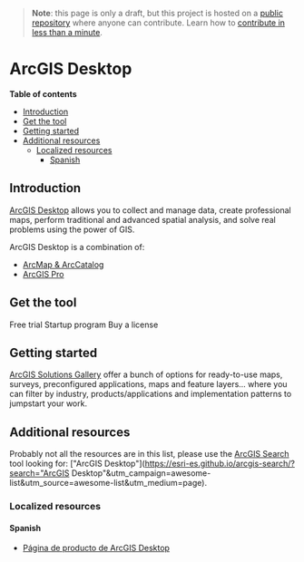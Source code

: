 > **Note**: this page is only a draft, but this project is hosted on a [public repository](https://github.com/hhkaos/awesome-arcgis) where anyone can contribute. Learn how to [contribute in less than a minute](https://github.com/hhkaos/awesome-arcgis/blob/master/CONTRIBUTING.md#contributions).

# ArcGIS Desktop
<!-- START doctoc generated TOC please keep comment here to allow auto update -->
<!-- DON'T EDIT THIS SECTION, INSTEAD RE-RUN doctoc TO UPDATE -->
**Table of contents**

- [Introduction](#introduction)
- [Get the tool](#get-the-tool)
- [Getting started](#getting-started)
- [Additional resources](#additional-resources)
  - [Localized resources](#localized-resources)
    - [Spanish](#spanish)

<!-- END doctoc generated TOC please keep comment here to allow auto update -->

## Introduction

[ArcGIS Desktop](http://desktop.arcgis.com/en/) allows you to collect and manage data, create professional maps, perform traditional and advanced spatial analysis, and solve real problems using the power of GIS.

ArcGIS Desktop is a combination of:

* [ArcMap & ArcCatalog](arcmap-arccatalog/README.md)
* [ArcGIS Pro](arcgis-pro/README.md)

## Get the tool

Free trial
Startup program
Buy a license

## Getting started

[ArcGIS Solutions Gallery](https://solutions.arcgis.com/gallery/#s=0&md=products-or-applications:ArcGIS%20for%20Desktop) offer a bunch of options for ready-to-use maps, surveys, preconfigured applications, maps and feature layers... where you can filter by industry, products/applications and implementation patterns to jumpstart your work.

## Additional resources

Probably not all the resources are in this list, please use the [ArcGIS Search](https://esri-es.github.io/arcgis-search/) tool looking for: ["ArcGIS Desktop"](https://esri-es.github.io/arcgis-search/?search="ArcGIS Desktop"&utm_campaign=awesome-list&utm_source=awesome-list&utm_medium=page).

### Localized resources

#### Spanish

* [Página de producto de ArcGIS Desktop](http://www.esri.es/producto/arcgis-for-desktop/)
